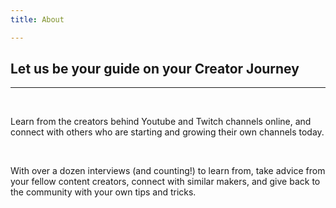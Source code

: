 ```yaml
---
title: About

---
```


## Let us be your guide on your Creator Journey
_______________________________________________

&nbsp;
&nbsp;

Learn from the creators behind Youtube and Twitch channels online, and connect with others who are starting and growing their own channels today.


&nbsp;
&nbsp;

With over a dozen interviews (and counting!) to learn from, take advice from your fellow content creators, connect with similar makers, and give back to the community with your own tips and tricks.
